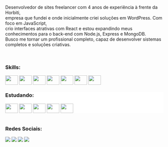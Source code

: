 Desenvolvedor de sites freelancer com 4 anos de experiência à frente da Horbiti, <br>
empresa que fundei e onde inicialmente criei soluções em WordPress. 
Com foco em JavaScript, <br>
crio interfaces atrativas com React e estou expandindo meus conhecimentos para o back-end com Node.js, 
Express e MongoDB. <br>
Busco me tornar um profissional completo, 
capaz de desenvolver sistemas completos e soluções criativas.

<br>

<h3>Skills:</h3> 
<div style="display: inline_block">
  <img align="center" height="30" width="40" src="https://cdn.jsdelivr.net/gh/devicons/devicon@latest/icons/react/react-original.svg">
  <img align="center" height="30" width="40" src="https://cdn.jsdelivr.net/gh/devicons/devicon@latest/icons/javascript/javascript-original.svg">
  <img align="center" height="30" width="40" src="https://cdn.jsdelivr.net/gh/devicons/devicon@latest/icons/html5/html5-original.svg">
  <img align="center" height="30" width="40" src="https://cdn.jsdelivr.net/gh/devicons/devicon@latest/icons/css3/css3-original.svg">
  <img align="center" height="30" width="40" src="https://cdn.jsdelivr.net/gh/devicons/devicon@latest/icons/bootstrap/bootstrap-original.svg">
  <img align="center" height="30" width="40" src="https://cdn.jsdelivr.net/gh/devicons/devicon@latest/icons/sass/sass-original.svg">
  <img align="center" height="30" width="40" src="https://cdn.jsdelivr.net/gh/devicons/devicon@latest/icons/wordpress/wordpress-original.svg">
</div>

<div style="background-color: white">
  <h3>Estudando:</h3>  
  <img align="center" height="30" width="40" src="https://cdn.jsdelivr.net/gh/devicons/devicon@latest/icons/nodejs/nodejs-original-wordmark.svg"/>
  <img align="center" height="30" width="40" src="https://cdn.jsdelivr.net/gh/devicons/devicon@latest/icons/mongodb/mongodb-original.svg"/>
  <img align="center" height="30" width="40" src="https://cdn.jsdelivr.net/gh/devicons/devicon@latest/icons/php/php-original.svg"/>
  <img align="center" height="30" width="40" src="https://cdn.jsdelivr.net/gh/devicons/devicon@latest/icons/mysql/mysql-original-wordmark.svg"/>
  <img align="center" height="30" width="40" src="https://cdn.jsdelivr.net/gh/devicons/devicon@latest/icons/express/express-original.svg"/>
          
</div>
<br>

  <h3>Redes Sociais:</h3>
  <div style="display: inline_block">
    <a href="https://instagram.com/rlxmts" target="_blank"><img src= "https://img.shields.io/badge/Instagram-E4405F?style=for-the-badge&logo=instagram&logoColor=white"></a>
    <a href="https://www.linkedin.com/in/matheusw16/" target="_blank" ><img src= "https://img.shields.io/badge/LinkedIn-0077B5?style=for-the-badge&logo=linkedin&logoColor=white"></a>
    <a href="https://wa.me/5521991537608"  target="_blank" ><img src= "https://img.shields.io/badge/WhatsApp-25D366?style=for-the-badge&logo=whatsapp&logoColor=white"></a>
    <a href="https://horbiti.vercel.app" target="_blank" ><img src= "https://img.shields.io/badge/website-000000?style=for-the-badge&logo=About.me&logoColor=white"></a>
  </div>
  
